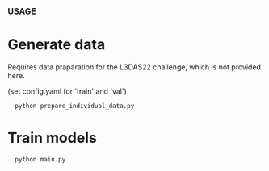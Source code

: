 ### USAGE

# Generate data 

Requires data praparation for the L3DAS22 challenge, which is not provided here.

(set config.yaml for 'train' and 'val')

      python prepare_individual_data.py

# Train models

      python main.py
